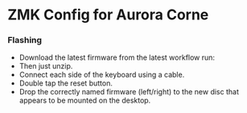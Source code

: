 # ZMK Config for Aurora Corne

### Flashing

- Download the latest firmware from the latest workflow run:
- Then just unzip.
- Connect each side of the keyboard using a cable.
- Double tap the reset button.
- Drop the correctly named firmware (left/right) to the new disc that appears to be mounted on the desktop.
